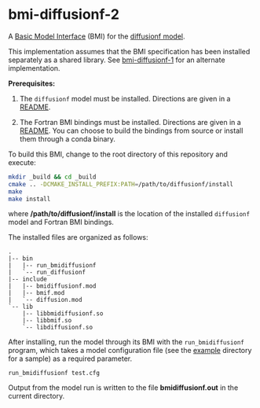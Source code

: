 # bmi-diffusionf-2

A [Basic Model Interface](https://bmi-spec.readthedocs.io/en/latest/) (BMI)
for the [diffusionf model](https://github.com/mdpiper/diffusionf).

This implementation assumes that the BMI specification
has been installed separately as a shared library.
See [bmi-diffusionf-1](https://github.com/mdpiper/bmi-diffusionf-1)
for an alternate implementation.

**Prerequisites:**

1. The `diffusionf` model must be installed.  Directions are given in
a [README](https://github.com/mdpiper/diffusionf/blob/master/README.md).

1. The Fortran BMI bindings must be installed.  Directions are given in
a [README](https://github.com/csdms/bmi-fortran/blob/master/README.md).
You can choose to build the bindings from source or install them
through a conda binary.

To build this BMI,
change to the root directory of this repository and execute:

```bash
mkdir _build && cd _build
cmake .. -DCMAKE_INSTALL_PREFIX:PATH=/path/to/diffusionf/install
make
make install
```

where **/path/to/diffusionf/install** is the location
of the installed `diffusionf` model
and Fortran BMI bindings.

The installed files are organized as follows:
```
.
|-- bin
|   |-- run_bmidiffusionf
|   `-- run_diffusionf
|-- include
|   |-- bmidiffusionf.mod
|   |-- bmif.mod
|   `-- diffusion.mod
`-- lib
    |-- libbmidiffusionf.so
    |-- libbmif.so
    `-- libdiffusionf.so
```

After installing,
run the model through its BMI with the `run_bmidiffusionf` program,
which takes a model configuration file
(see the [example](./example) directory for a sample)
as a required parameter.

    run_bmidiffusionf test.cfg

Output from the model run is written to the file **bmidiffusionf.out**
in the current directory.
